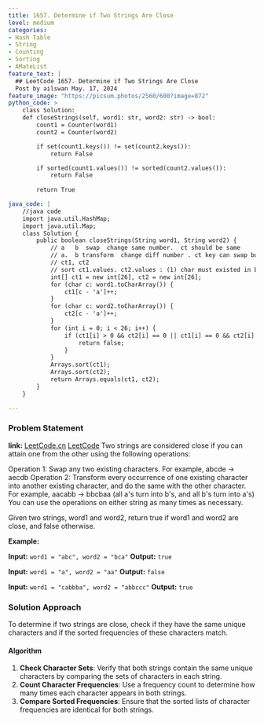 ```yaml
---
title: 1657. Determine if Two Strings Are Close
level: medium
categories:
- Hash Table
- String
- Counting
- Sorting
- AMateList
feature_text: |
  ## LeetCode 1657. Determine if Two Strings Are Close
  Post by ailswan May. 17, 2024
feature_image: "https://picsum.photos/2560/600?image=872"
python_code: >
    class Solution:
    def closeStrings(self, word1: str, word2: str) -> bool:
        count1 = Counter(word1)
        count2 = Counter(word2)

        if set(count1.keys()) != set(count2.keys()):
            return False

        if sorted(count1.values()) != sorted(count2.values()):
            return False
        
        return True 

java_code: |
    //java code
    import java.util.HashMap;
    import java.util.Map;
    class Solution {
        public boolean closeStrings(String word1, String word2) {
            // a   b  swap  change same number.  ct should be same
            // a.  b transform  change diff number . ct key can swap but value are same
            // ct1, ct2 
            // sort ct1.values. ct2.values : (1) char must existed in both strings(2)check equals?
            int[] ct1 = new int[26], ct2 = new int[26];
            for (char c: word1.toCharArray()) {
                ct1[c - 'a']++;
            }
            for (char c: word2.toCharArray()) {
                ct2[c - 'a']++;
            }
            for (int i = 0; i < 26; i++) {
                if (ct1[i] > 0 && ct2[i] == 0 || ct1[i] == 0 && ct2[i] > 0) {
                    return false;
                }
            }
            Arrays.sort(ct1);
            Arrays.sort(ct2);
            return Arrays.equals(ct1, ct2);
        }
    }

---
```


### Problem Statement
**link:**
[LeetCode.cn](https://leetcode.cn/problems/determine-if-two-strings-are-close/)
[LeetCode](https://leetcode.com/determine-if-two-strings-are-close/)
Two strings are considered close if you can attain one from the other using the following operations:

Operation 1: Swap any two existing characters.
For example, abcde -> aecdb
Operation 2: Transform every occurrence of one existing character into another existing character, and do the same with the other character.
For example, aacabb -> bbcbaa (all a's turn into b's, and all b's turn into a's)
You can use the operations on either string as many times as necessary.

Given two strings, word1 and word2, return true if word1 and word2 are close, and false otherwise.

**Example:**

**Input:** `word1 = "abc", word2 = "bca"`
**Output:** `true`

**Input:** `word1 = "a", word2 = "aa"`
**Output:** `false`

**Input:** `word1 = "cabbba", word2 = "abbccc"`
**Output:** `true`
 
### Solution Approach
To determine if two strings are close, check if they have the same unique characters and if the sorted frequencies of these characters match.

#### Algorithm
1. **Check Character Sets**: Verify that both strings contain the same unique characters by comparing the sets of characters in each string.
2. **Count Character Frequencies**: Use a frequency count to determine how many times each character appears in both strings.
3. **Compare Sorted Frequencies**: Ensure that the sorted lists of character frequencies are identical for both strings.